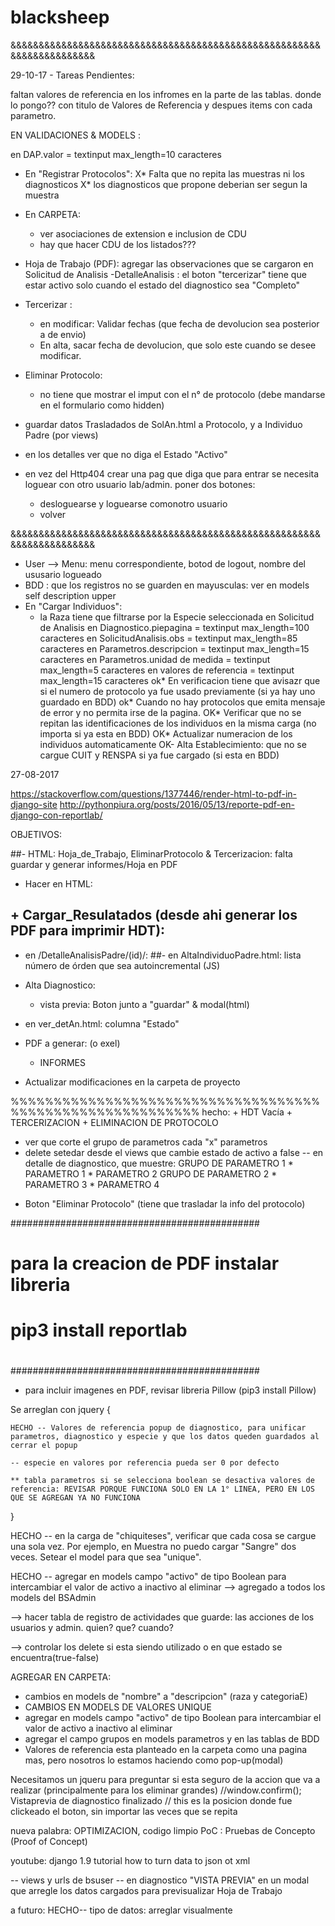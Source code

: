 # blacksheep

&&&&&&&&&&&&&&&&&&&&&&&&&&&&&&&&&&&&&&&&&&&&&&&&&&&&&&&&&&&&&&&&&&&&&&

29-10-17 - Tareas Pendientes:

faltan valores de referencia en los infromes en la parte de las tablas. donde lo pongo?? con titulo de Valores de Referencia y despues items con cada parametro.

EN VALIDACIONES & MODELS :

en DAP.valor = textinput max_length=10 caracteres

- En "Registrar Protocolos":
	X* Falta que no repita las muestras ni los diagnosticos
	X* los diagnosticos que propone deberian ser segun la muestra

- En CARPETA:
	* ver asociaciones de extension e inclusion de CDU
	* hay que hacer CDU de los listados???

- Hoja de Trabajo (PDF): agregar las observaciones que se cargaron en Solicitud de Analisis
-DetalleAnalisis :  el boton "tercerizar" tiene que estar activo solo cuando el estado del diagnostico sea "Completo"

- Tercerizar : 
	* en modificar: Validar fechas (que fecha de devolucion sea posterior a de envio)
	* En alta, sacar fecha de devolucion, que solo este cuando se desee modificar.

- Eliminar Protocolo:
	* no tiene que mostrar el imput con el n° de protocolo (debe mandarse en el formulario como hidden)

- guardar datos Trasladados de SolAn.html a Protocolo, y a  Individuo Padre (por views)

- en los detalles ver que no diga el Estado "Activo"

- en vez del Http404 crear una pag que diga que para entrar se necesita loguear con otro usuario lab/admin. poner dos botones: 
	* desloguearse y loguearse comonotro usuario
	* volver


&&&&&&&&&&&&&&&&&&&&&&&&&&&&&&&&&&&&&&&&&&&&&&&&&&&&&&&&&&&&&&&&&&&&&&
- User --> Menu: menu correspondiente, botod de logout, nombre del ususario logueado
- BDD :  que los registros no se guarden en mayusculas: ver en models self description upper
- En "Cargar Individuos":
	* la Raza tiene que filtrarse por la Especie seleccionada en Solicitud de Analisis
en Diagnostico.piepagina = textinput max_length=100 caracteres
en SolicitudAnalisis.obs = textinput max_length=85 caracteres
en Parametros.descripcion = textinput max_length=15 caracteres
en Parametros.unidad de medida = textinput max_length=5 caracteres
en valores de referencia = textinput max_length=15 caracteres
	ok* En verificacion tiene que avisazr que si el numero de protocolo ya fue usado previamente (si ya hay uno guardado en BDD)
	ok* Cuando no hay protocolos que emita mensaje de error y no permita irse de la pagina.
	OK* Verificar que no se repitan las identificaciones de los individuos en la misma carga (no importa si ya esta en BDD)
	OK* Actualizar numeracion de los individuos automaticamente
OK- Alta Establecimiento: que no se cargue CUIT y RENSPA si ya fue cargado (si esta en BDD)

27-08-2017

https://stackoverflow.com/questions/1377446/render-html-to-pdf-in-django-site
http://pythonpiura.org/posts/2016/05/13/reporte-pdf-en-django-con-reportlab/

OBJETIVOS:

##- HTML: Hoja_de_Trabajo, EliminarProtocolo & Tercerizacion: falta guardar y generar informes/Hoja en PDF

- Hacer en HTML: 
## + Cargar_Resulatados (desde ahi generar los PDF para imprimir HDT): 
- en /DetalleAnalisisPadre/(id)/:
##- en AltaIndividuoPadre.html: lista número de órden que sea autoincremental (JS)

- Alta Diagnostico: 
 	+ vista previa: Boton junto a "guardar" & modal(html)
- en ver_detAn.html: columna "Estado"
- PDF a generar: (o exel)
	+ INFORMES
- Actualizar modificaciones en la carpeta de proyecto

%%%%%%%%%%%%%%%%%%%%%%%%%%%%%%%%%%%%%%%%%%%%%%%%%%%%%%%%%%
hecho:
	+ HDT Vacía
	+ TERCERIZACION
	+ ELIMINACION DE PROTOCOLO
- ver que corte el grupo de parametros cada "x" parametros
- delete setedar desde el views que cambie estado de activo a false
-- en detalle de diagnostico, que muestre:
		GRUPO DE PARAMETRO 1
			* PARAMETRO 1
			* PARAMETRO 2
		GRUPO DE PARAMETRO 2
			* PARAMETRO 3
			* PARAMETRO 4
+ Boton "Eliminar Protocolo" (tiene que trasladar la info del protocolo)

#############################################
#											#
# para la creacion de PDF instalar libreria	#
# pip3 install reportlab					#
# 											#
#############################################

* para incluir imagenes en PDF, revisar libreria Pillow  (pip3 install Pillow)








Se arreglan con jquery {

	HECHO -- Valores de referencia popup de diagnostico, para unificar parametros, diagnostico y especie y que los datos queden guardados al cerrar el popup
	
	-- especie en valores por referencia pueda ser 0 por defecto

	** tabla parametros si se selecciona boolean se desactiva valores de referencia: REVISAR PORQUE FUNCIONA SOLO EN LA 1° LINEA, PERO EN LOS QUE SE AGREGAN YA NO FUNCIONA

}

HECHO -- en la carga de "chiquiteses", verificar que cada cosa se cargue una sola vez. Por ejemplo, en Muestra no puedo cargar "Sangre" dos veces. Setear el model para que sea "unique".

HECHO -- agregar en models campo "activo" de tipo Boolean para intercambiar el valor de activo a inactivo al eliminar --> agregado a todos los models del BSAdmin

--> hacer tabla de registro de actividades que guarde: las acciones de los usuarios y admin. quien? que? cuando?

--> controlar los delete si esta siendo utilizado o en que estado se encuentra(true-false)

AGREGAR EN CARPETA:
- cambios en models de "nombre" a "descripcion" (raza y categoriaE)
- CAMBIOS EN MODELS DE VALORES UNIQUE
- agregar en models campo "activo" de tipo Boolean para intercambiar el valor de activo a inactivo al eliminar
- agregar el campo grupos en models parametros y en las tablas de BDD
- Valores de referencia esta planteado en la carpeta como una pagina mas, pero nosotros lo estamos haciendo como pop-up(modal)

 Necesitamos un jqueru para preguntar si esta seguro de la accion que va a realizar (principalmente para los eliminar grandes)
//window.confirm(); 
 Vistaprevia de diagnostico finalizado
// this es la posicion donde fue clickeado el boton, sin importar las veces que se repita
	
nueva palabra: OPTIMIZACION, codigo limpio
PoC : Pruebas de Concepto (Proof of Concept)

youtube: django 1.9 tutorial how to turn data to json ot xml






-- views y urls de bsuser
-- en diagnostico "VISTA PREVIA" en un modal que arregle los datos cargados para previsualizar Hoja de Trabajo


a futuro:
HECHO-- tipo de datos: arreglar visualmente
